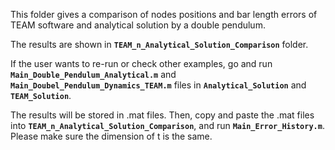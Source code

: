 This folder gives a comparison of nodes positions and bar length errors of TEAM software and analytical solution by a double pendulum.

The results are shown in **`TEAM_n_Analytical_Solution_Comparison`** folder. 

If the user wants to re-run or check other examples, go and run **`Main_Double_Pendulum_Analytical.m`** and **`Main_Doubel_Pendulum_Dynamics_TEAM.m`** files in **`Analytical_Solution`** and **`TEAM_Solution`**. 

The results will be stored in .mat files. Then, copy and paste the .mat files into **`TEAM_n_Analytical_Solution_Comparison`**, and run **`Main_Error_History.m`**. Please make sure the dimension of t is the same.
